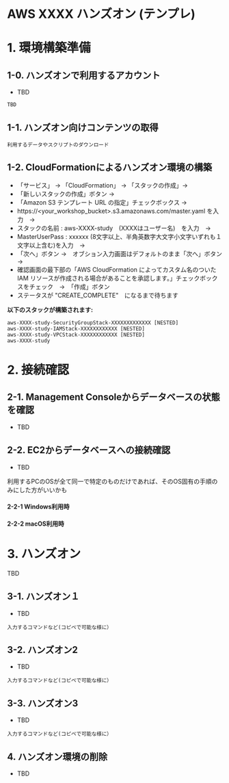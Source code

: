 # AWS XXXX ハンズオン (テンプレ)

# 1. 環境構築準備
## 1-0. ハンズオンで利用するアカウント
* TBD
```
TBD
```

## 1-1. ハンズオン向けコンテンツの取得
```
利用するデータやスクリプトのダウンロード
```

## 1-2. CloudFormationによるハンズオン環境の構築
* 「サービス」 → 「CloudFormation」 → 「スタックの作成」→
* 「新しいスタックの作成」ボタン →　
* 「Amazon S3 テンプレート URL の指定」チェックボックス →
*  https://<your_workshop_bucket>.s3.amazonaws.com/master.yaml を入力　→
*  スタックの名前 : aws-XXXX-study　(XXXXはユーザー名)　を入力　→
*  MasterUserPass : xxxxxx (8文字以上、半角英数字大文字小文字いずれも１文字以上含む)を入力　→
* 「次へ」ボタン →　オブション入力画面はデフォルトのまま「次へ」ボタン　→
*  確認画面の最下部の「AWS CloudFormation によってカスタム名のついた IAM リソースが作成される場合があることを承認します。」チェックボックスをチェック　→　「作成」ボタン
* ステータスが "CREATE_COMPLETE"　になるまで待ちます

**以下のスタックが構築されます:**
```
aws-XXXX-study-SecurityGroupStack-XXXXXXXXXXXXX [NESTED]
aws-XXXX-study-IAMStack-XXXXXXXXXXXX [NESTED]
aws-XXXX-study-VPCStack-XXXXXXXXXXXX [NESTED]
aws-XXXX-study
```

# 2. 接続確認

## 2-1. Management Consoleからデータベースの状態を確認
* TBD

## 2-2. EC2からデータベースへの接続確認
* TBD

利用するPCのOSが全て同一で特定のものだけであれば、そのOS固有の手順のみにした方がいいかも
#### 2-2-1 Windows利用時

#### 2-2-2 macOS利用時

# 3. ハンズオン
TBD

## 3-1. ハンズオン１
* TBD

```
入力するコマンドなど(コピペで可能な様に）
```

## 3-2. ハンズオン2
* TBD

```
入力するコマンドなど(コピペで可能な様に）
```

## 3-3. ハンズオン3
* TBD

```
入力するコマンドなど(コピペで可能な様に）
```


## 4. ハンズオン環境の削除
* TBD
